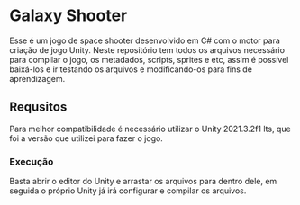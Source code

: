 # Galaxy Shooter
Esse é um jogo de space shooter desenvolvido em C# com o motor para criação de jogo Unity.
Neste repositório tem todos os arquivos necessário para compilar o jogo, os metadados, scripts, sprites e etc, assim é possível baixá-los e ir testando os arquivos e modificando-os para fins de aprendizagem.

## Requsitos
Para melhor compatibilidade é necessário utilizar o Unity 2021.3.2f1 lts, que foi a versão que utilizei para fazer o jogo.

### Execução
Basta abrir o editor do Unity e arrastar os arquivos para dentro dele, em seguida o próprio Unity já irá configurar e compilar os arquivos.
